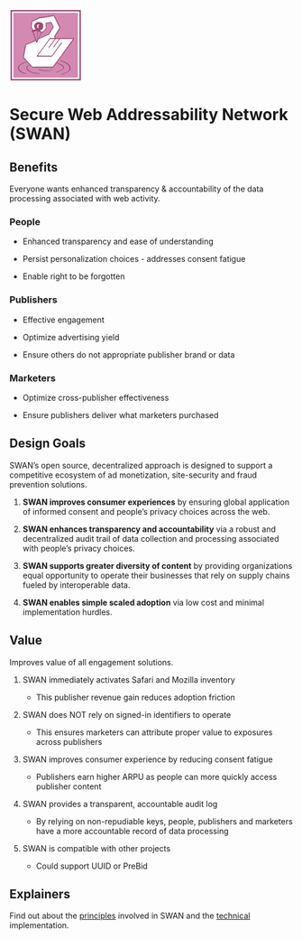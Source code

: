 ![Secure Web Addressability Network](images/swan.128.pxls.100.dpi.png)

# Secure Web Addressability Network (SWAN)

## Benefits

Everyone wants enhanced transparency & accountability of the data processing
associated with web activity.

### People

-   Enhanced transparency and ease of understanding

-   Persist personalization choices - addresses consent fatigue

-   Enable right to be forgotten

### Publishers

-   Effective engagement

-   Optimize advertising yield

-   Ensure others do not appropriate publisher brand or data

### Marketers

-   Optimize cross-publisher effectiveness

-   Ensure publishers deliver what marketers purchased

## Design Goals

SWAN’s open source, decentralized approach is designed to support a competitive
ecosystem of ad monetization, site-security and fraud prevention solutions.

1.  **SWAN improves consumer experiences** by ensuring global application of
    informed consent and people’s privacy choices across the web.

2.  **SWAN enhances transparency and accountability** via a robust and
    decentralized audit trail of data collection and processing associated with
    people’s privacy choices.

3.  **SWAN supports greater diversity of content** by providing organizations
    equal opportunity to operate their businesses that rely on supply chains
    fueled by interoperable data.

4.  **SWAN enables simple scaled adoption** via low cost and minimal
    implementation hurdles.

## Value

Improves value of all engagement solutions.

1.  SWAN immediately activates Safari and Mozilla inventory

    -   This publisher revenue gain reduces adoption friction

2.  SWAN does NOT rely on signed-in identifiers to operate

    -   This ensures marketers can attribute proper value to exposures across
        publishers

3.  SWAN improves consumer experience by reducing consent fatigue

    -   Publishers earn higher ARPU as people can more quickly access publisher
        content

4.  SWAN provides a transparent, accountable audit log

    -   By relying on non-repudiable keys, people, publishers and marketers have
        a more accountable record of data processing

5.  SWAN is compatible with other projects

    -   Could support UUID or PreBid

## Explainers

Find out about the [principles](explainer-principles.md) involved in SWAN and the [technical](explainer-technical.md) implementation.
